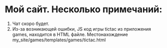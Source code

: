 # Мой сайт. Несколько примечаний:
1) Чат скоро будет.
2) Из-за возникающей ошибки, JS код игры tictac из приложения games, находится в HTML файле. Местонахождение my_site/games/templates/games/tictac.html
